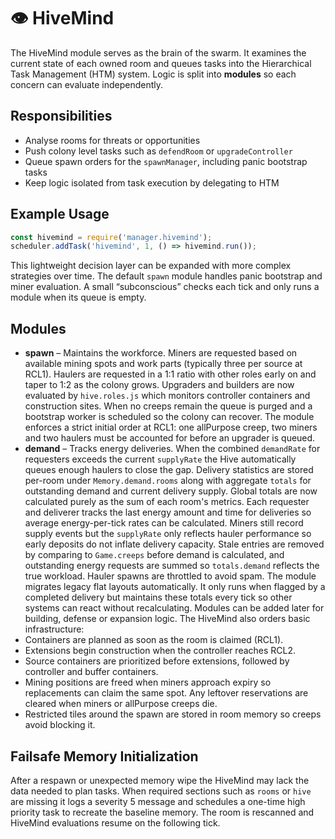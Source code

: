 # 👁️ HiveMind

The HiveMind module serves as the brain of the swarm. It examines the current
state of each owned room and queues tasks into the Hierarchical Task Management
(HTM) system. Logic is split into **modules** so each concern can evaluate
independently.

## Responsibilities

- Analyse rooms for threats or opportunities
- Push colony level tasks such as `defendRoom` or `upgradeController`
- Queue spawn orders for the `spawnManager`, including panic bootstrap tasks
- Keep logic isolated from task execution by delegating to HTM

## Example Usage
```javascript
const hivemind = require('manager.hivemind');
scheduler.addTask('hivemind', 1, () => hivemind.run());
```

This lightweight decision layer can be expanded with more complex strategies
over time. The default `spawn` module handles panic bootstrap and miner
evaluation. A small “subconscious” checks each tick and only runs a module when
its queue is empty.

## Modules

- **spawn** – Maintains the workforce. Miners are requested based on available
  mining spots and work parts (typically three per source at RCL1). Haulers are
  requested in a 1:1 ratio with other roles early on and taper to 1:2 as the
  colony grows. Upgraders and builders are now evaluated by `hive.roles.js` which
  monitors controller containers and construction sites. When no creeps remain
  the queue is purged and a bootstrap worker is scheduled so the colony can
  recover. The module enforces a strict initial order at RCL1: one
  allPurpose creep, two miners and two haulers must be accounted for before an
  upgrader is queued.
 - **demand** – Tracks energy deliveries. When the combined
  `demandRate` for requesters exceeds the current `supplyRate` the Hive
  automatically queues enough haulers to close the gap. Delivery statistics are
  stored per-room under `Memory.demand.rooms` along with aggregate `totals`
  for outstanding demand and current delivery supply. Global totals are now
  calculated purely as the sum of each room's metrics. Each requester and
  deliverer tracks the last energy amount and time for deliveries so average
  energy-per-tick rates can be calculated. Miners still record supply events but
  the `supplyRate` only reflects hauler performance so early deposits do not
  inflate delivery capacity. Stale entries are removed by comparing to `Game.creeps`
  before demand is calculated, and outstanding energy requests are summed so
  `totals.demand` reflects the true workload. Hauler spawns are throttled to
  avoid spam. The module migrates legacy flat layouts automatically. It only
  runs when flagged by a completed delivery but maintains these totals every
  tick so other systems can react without recalculating.
  Modules can be added later for building, defense or expansion logic.
  The HiveMind also orders basic infrastructure:
  - Containers are planned as soon as the room is claimed (RCL1).
  - Extensions begin construction when the controller reaches RCL2.
  - Source containers are prioritized before extensions, followed by controller
    and buffer containers.
  - Mining positions are freed when miners approach expiry so replacements
    can claim the same spot. Any leftover reservations are cleared when
    miners or allPurpose creeps die.
  - Restricted tiles around the spawn are stored in room memory so creeps avoid
    blocking it.

## Failsafe Memory Initialization

After a respawn or unexpected memory wipe the HiveMind may lack the data needed
to plan tasks. When required sections such as `rooms` or `hive` are missing it
logs a severity 5 message and schedules a one-time high priority task to
recreate the baseline memory. The room is rescanned and HiveMind evaluations
resume on the following tick.
